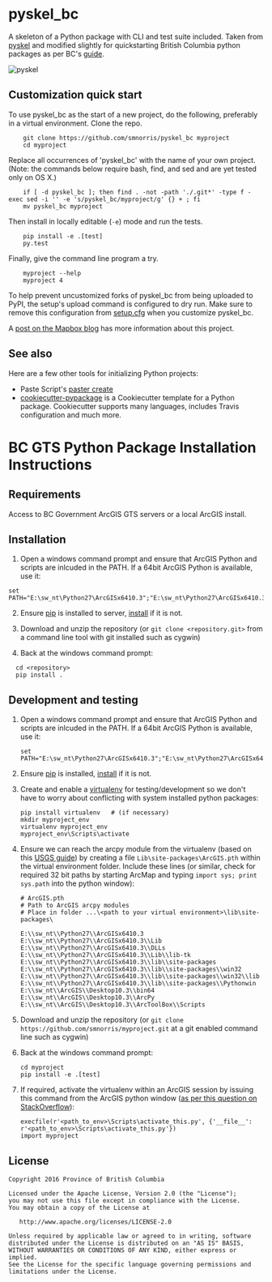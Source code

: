 # pyskel_bc

A skeleton of a Python package with CLI and test suite included. Taken from
[pyskel](https://github.com/mapbox/pyskel) and modified slightly for quickstarting British Columbia python packages as per BC's [guide](https://github.com/bcgov/BC-Policy-Framework-For-GitHub/tree/master/BC-Gov-Org-HowTo).

![pyskel](https://farm4.staticflickr.com/3951/15672691531_3037819613_o_d.png)

## Customization quick start

To use pyskel_bc as the start of a new project, do the following, preferably in
a virtual environment. Clone the repo.

```
    git clone https://github.com/smnorris/pyskel_bc myproject
    cd myproject
```

Replace all occurrences of 'pyskel_bc' with the name of your own project.
(Note: the commands below require bash, find, and sed and are yet tested only on OS X.)

```
    if [ -d pyskel_bc ]; then find . -not -path './.git*' -type f -exec sed -i '' -e 's/pyskel_bc/myproject/g' {} + ; fi
    mv pyskel_bc myproject
```

Then install in locally editable (``-e``) mode and run the tests.

```
    pip install -e .[test]
    py.test
```

Finally, give the command line program a try.

```
    myproject --help
    myproject 4
```

To help prevent uncustomized forks of pyskel_bc from being uploaded to PyPI,
the setup's upload command is configured to dry run. Make sure to remove this
configuration from
[setup.cfg](https://docs.python.org/2/install/index.html#inst-config-syntax)
when you customize pyskel_bc.

A [post on the Mapbox blog](https://www.mapbox.com/blog/pyskel) has more
information about this project.

## See also

Here are a few other tools for initializing Python projects:

- Paste Script's [paster create](http://pythonpaste.org/script/#paster-create) 
- [cookiecutter-pypackage](https://github.com/audreyr/cookiecutter-pypackage) is
a Cookiecutter template for a Python package. Cookiecutter supports many languages, includes Travis configuration and much more.

# BC GTS Python Package Installation Instructions
## Requirements
Access to BC Government ArcGIS GTS servers or a local ArcGIS install.

## Installation
1. Open a windows command prompt and ensure that ArcGIS Python and scripts are inlcuded in the PATH. If a 64bit ArcGIS Python is available, use it: 
  ```
  set PATH="E:\sw_nt\Python27\ArcGISx6410.3";"E:\sw_nt\Python27\ArcGISx6410.3\Scripts";%PATH%
  ```

2. Ensure [pip](https://pypi.python.org/pypi/pip) is installed to server, [install](https://pip.pypa.io/en/stable/installing/) if it is not.

4. Download and unzip the repository (or `git clone <repository.git>` from a command line tool with git installed such as cygwin)

5. Back at the windows command prompt:
```
  cd <repository>
  pip install .
```

## Development and testing

1. Open a windows command prompt and ensure that ArcGIS Python and scripts are inlcuded in the PATH. If a 64bit ArcGIS Python is available, use it:  

    ```
    set PATH="E:\sw_nt\Python27\ArcGISx6410.3";"E:\sw_nt\Python27\ArcGISx6410.3\Scripts";%PATH%
    ```

2. Ensure [pip](https://pypi.python.org/pypi/pip) is installed, [install](https://pip.pypa.io/en/stable/installing/) if it is not.

3. Create and enable a [virtualenv](https://virtualenv.pypa.io/en/stable) for testing/development so we don't have to worry about conflicting with system installed python packages:

    ```
    pip install virtualenv   # (if necessary)  
    mkdir myproject_env
    virtualenv myproject_env
    myproject_env\Scripts\activate
    ```

4. Ensure we can reach the arcpy module from the virtualenv (based on this [USGS guide](https://my.usgs.gov/confluence/display/cdi/Calling+arcpy+from+an+external+virtual+Python+environment)) by creating a file `Lib\site-packages\ArcGIS.pth` within the virtual environment folder. Include these lines (or similar, check for required 32 bit paths by starting ArcMap and typing `import sys; print sys.path` into the python window):
    ```
    # ArcGIS.pth
    # Path to ArcGIS arcpy modules
    # Place in folder ...\<path to your virtual environment>\lib\site-packages\
            
    E:\\sw_nt\\Python27\\ArcGISx6410.3
    E:\\sw_nt\\Python27\\ArcGISx6410.3\\Lib
    E:\\sw_nt\\Python27\\ArcGISx6410.3\\DLLs
    E:\\sw_nt\\Python27\\ArcGISx6410.3\\Lib\\lib-tk
    E:\\sw_nt\\Python27\\ArcGISx6410.3\\lib\\site-packages
    E:\\sw_nt\\Python27\\ArcGISx6410.3\\lib\\site-packages\\win32
    E:\\sw_nt\\Python27\\ArcGISx6410.3\\lib\\site-packages\\win32\\lib
    E:\\sw_nt\\Python27\\ArcGISx6410.3\\lib\\site-packages\\Pythonwin
    E:\\sw_nt\\ArcGIS\\Desktop10.3\\bin64
    E:\\sw_nt\\ArcGIS\\Desktop10.3\\ArcPy
    E:\\sw_nt\\ArcGIS\\Desktop10.3\\ArcToolBox\\Scripts

    ```

5. Download and unzip the repository (or `git clone https://github.com/smnorris/myproject.git` at a git enabled command line such as cygwin)

6. Back at the windows command prompt:
    ```
    cd myproject
    pip install -e .[test]
    ```

7. If required, activate the virtualenv within an ArcGIS session by issuing this command from the ArcGIS python window ([as per this question on StackOverflow](https://gis.stackexchange.com/questions/7333/running-arcgis-10-0-under-virtualenv)):
    ```
    execfile(r'<path_to_env>\Scripts\activate_this.py', {'__file__': r'<path_to_env>\Scripts\activate_this.py'})
    import myproject
    ```


## License

    Copyright 2016 Province of British Columbia

    Licensed under the Apache License, Version 2.0 (the "License");
    you may not use this file except in compliance with the License.
    You may obtain a copy of the License at 

       http://www.apache.org/licenses/LICENSE-2.0

    Unless required by applicable law or agreed to in writing, software
    distributed under the License is distributed on an "AS IS" BASIS,
    WITHOUT WARRANTIES OR CONDITIONS OF ANY KIND, either express or implied.
    See the License for the specific language governing permissions and
    limitations under the License.
